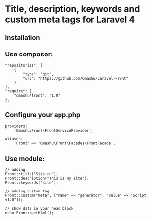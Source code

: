 Title, description, keywords and custom meta tags for Laravel 4
=======

Installation
------------

Use composer:
-------------

	"repositories": [
		{
			"type": "git",
			"url": "https://github.com/Omashu/Laravel-Front"
		}
	],
	"require": {
		"omashu/front": "1.0"
	},

Configure your app.php
----------------------
	
	providers:
		'Omashu\Front\FrontServiceProvider',

	aliases:
		'Front' => 'Omashu\Front\Facades\FrontFacade',

Use module:
----------

	// adding
	Front::title("Site.ru");
	Front::description("This is my site");
	Front::keywords("site");

	// adding custom tag
	Front::custom("meta", ["name" => "generator", "value" => "Script v1.0"]);

	// show data in your head block
	echo Front::getHtml();